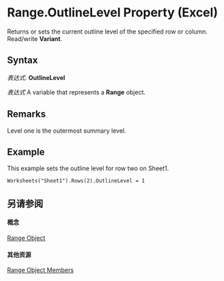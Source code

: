 
# Range.OutlineLevel Property (Excel)

Returns or sets the current outline level of the specified row or column. Read/write  **Variant**.


## Syntax

 _表达式_. **OutlineLevel**

 _表达式_ A variable that represents a **Range** object.


## Remarks

Level one is the outermost summary level.


## Example

This example sets the outline level for row two on Sheet1.


```
Worksheets("Sheet1").Rows(2).OutlineLevel = 1
```


## 另请参阅


#### 概念


[Range Object](b8207778-0dcc-4570-1234-f130532cc8cd.md)
#### 其他资源


[Range Object Members](http://msdn.microsoft.com/library/4336bf81-1e63-7e44-1792-baf366a027a7%28Office.15%29.aspx)